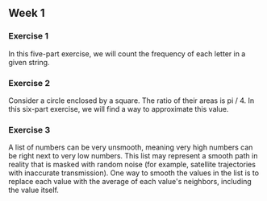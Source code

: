 ## Week 1

### Exercise 1

In this five-part exercise, we will count the frequency of each letter in a given string.

### Exercise 2

Consider a circle enclosed by a square. The ratio of their areas is pi / 4. In this six-part exercise, we will find a way to approximate this value.

### Exercise 3

A list of numbers can be very unsmooth, meaning very high numbers can be right next to very low numbers. This list may represent a smooth path in reality that is masked with random noise (for example, satellite trajectories with inaccurate transmission). One way to smooth the values in the list is to replace each value with the average of each value's neighbors, including the value itself.


